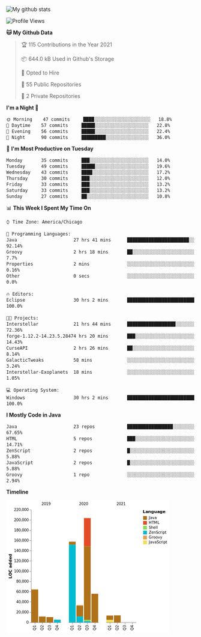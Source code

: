 ![My github stats](https://github-readme-stats.vercel.app/api?username=romvoid95&theme=gruvbox&include_all_commits=true&show_icons=true")

<!--START_SECTION:waka-->
![Profile Views](http://img.shields.io/badge/Profile%20Views-0-blue)

**🐱 My Github Data** 

> 🏆 115 Contributions in the Year 2021
 > 
> 📦 644.0 kB Used in Github's Storage 
 > 
> 💼 Opted to Hire
 > 
> 📜 55 Public Repositories 
 > 
> 🔑 2 Private Repositories  
 > 
**I'm a Night 🦉** 

```text
🌞 Morning    47 commits     ████░░░░░░░░░░░░░░░░░░░░░   18.8% 
🌆 Daytime    57 commits     █████░░░░░░░░░░░░░░░░░░░░   22.8% 
🌃 Evening    56 commits     █████░░░░░░░░░░░░░░░░░░░░   22.4% 
🌙 Night      90 commits     █████████░░░░░░░░░░░░░░░░   36.0%

```
📅 **I'm Most Productive on Tuesday** 

```text
Monday       35 commits     ███░░░░░░░░░░░░░░░░░░░░░░   14.0% 
Tuesday      49 commits     █████░░░░░░░░░░░░░░░░░░░░   19.6% 
Wednesday    43 commits     ████░░░░░░░░░░░░░░░░░░░░░   17.2% 
Thursday     30 commits     ███░░░░░░░░░░░░░░░░░░░░░░   12.0% 
Friday       33 commits     ███░░░░░░░░░░░░░░░░░░░░░░   13.2% 
Saturday     33 commits     ███░░░░░░░░░░░░░░░░░░░░░░   13.2% 
Sunday       27 commits     ██░░░░░░░░░░░░░░░░░░░░░░░   10.8%

```


📊 **This Week I Spent My Time On** 

```text
⌚︎ Time Zone: America/Chicago

💬 Programming Languages: 
Java                     27 hrs 41 mins      ███████████████████████░░   92.14% 
Groovy                   2 hrs 18 mins       ██░░░░░░░░░░░░░░░░░░░░░░░   7.7% 
Properties               2 mins              ░░░░░░░░░░░░░░░░░░░░░░░░░   0.16% 
Other                    0 secs              ░░░░░░░░░░░░░░░░░░░░░░░░░   0.0%

🔥 Editors: 
Eclipse                  30 hrs 2 mins       █████████████████████████   100.0%

🐱‍💻 Projects: 
Interstellar             21 hrs 44 mins      ██████████████████░░░░░░░   72.36% 
forge-1.12.2-14.23.5.28474 hrs 20 mins       ███░░░░░░░░░░░░░░░░░░░░░░   14.43% 
CurseAPI                 2 hrs 26 mins       ██░░░░░░░░░░░░░░░░░░░░░░░   8.14% 
GalacticTweaks           58 mins             ░░░░░░░░░░░░░░░░░░░░░░░░░   3.24% 
Interstellar-Exoplanets  18 mins             ░░░░░░░░░░░░░░░░░░░░░░░░░   1.05%

💻 Operating System: 
Windows                  30 hrs 2 mins       █████████████████████████   100.0%

```

**I Mostly Code in Java** 

```text
Java                     23 repos            █████████████████░░░░░░░░   67.65% 
HTML                     5 repos             ███░░░░░░░░░░░░░░░░░░░░░░   14.71% 
ZenScript                2 repos             █░░░░░░░░░░░░░░░░░░░░░░░░   5.88% 
JavaScript               2 repos             █░░░░░░░░░░░░░░░░░░░░░░░░   5.88% 
Groovy                   1 repo              ░░░░░░░░░░░░░░░░░░░░░░░░░   2.94%

```


**Timeline**

![Chart not found](https://raw.githubusercontent.com/ROMVoid95/ROMVoid95/master/charts/bar_graph.png) 


<!--END_SECTION:waka-->
